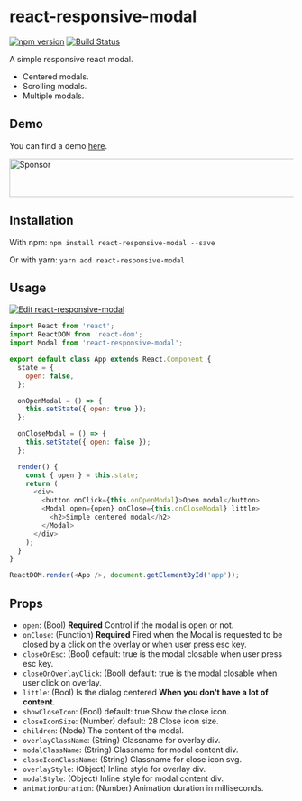 # react-responsive-modal

[![npm version](https://badge.fury.io/js/react-responsive-modal.svg)](https://badge.fury.io/js/react-responsive-modal)
[![Build Status](https://travis-ci.org/pradel/react-responsive-modal.svg?branch=master)](https://travis-ci.org/pradel/react-responsive-modal)

A simple responsive react modal.
- Centered modals.
- Scrolling modals.
- Multiple modals.

## Demo

You can find a demo [here](https://react-responsive-modal.leopradel.com/).

<a target='_blank' rel='nofollow' href='https://app.codesponsor.io/link/TPcxj3ZMAXdSxzhvJ7SzjaQY/pradel/react-responsive-modal'>
  <img alt='Sponsor' width='888' height='68' src='https://app.codesponsor.io/embed/TPcxj3ZMAXdSxzhvJ7SzjaQY/pradel/react-responsive-modal.svg' />
</a>

## Installation

With npm: `npm install react-responsive-modal --save`

Or with yarn: `yarn add react-responsive-modal`

## Usage

[![Edit react-responsive-modal](https://codesandbox.io/static/img/play-codesandbox.svg)](https://codesandbox.io/s/9jxp669j2o)

```javascript
import React from 'react';
import ReactDOM from 'react-dom';
import Modal from 'react-responsive-modal';

export default class App extends React.Component {
  state = {
    open: false,
  };

  onOpenModal = () => {
    this.setState({ open: true });
  };

  onCloseModal = () => {
    this.setState({ open: false });
  };

  render() {
    const { open } = this.state;
    return (
      <div>
        <button onClick={this.onOpenModal}>Open modal</button>
        <Modal open={open} onClose={this.onCloseModal} little>
          <h2>Simple centered modal</h2>
        </Modal>
      </div>
    );
  }
}

ReactDOM.render(<App />, document.getElementById('app'));
```

## Props

- `open`: (Bool) __Required__ Control if the modal is open or not.
- `onClose`: (Function) __Required__ Fired when the Modal is requested to be closed by a click on the overlay or when user press esc key.
- `closeOnEsc`: (Bool) default: true is the modal closable when user press esc key.
- `closeOnOverlayClick`: (Bool) default: true is the modal closable when user click on overlay.
- `little`: (Bool) Is the dialog centered __When you don't have a lot of content__.
- `showCloseIcon`: (Bool) default: true Show the close icon.
- `closeIconSize`: (Number) default: 28 Close icon size.
- `children`: (Node) The content of the modal.
- `overlayClassName`: (String) Classname for overlay div.
- `modalClassName`: (String) Classname for modal content div.
- `closeIconClassName`: (String) Classname for close icon svg.
- `overlayStyle`: (Object) Inline style for overlay div.
- `modalStyle`: (Object) Inline style for modal content div.
- `animationDuration`: (Number) Animation duration in milliseconds.
